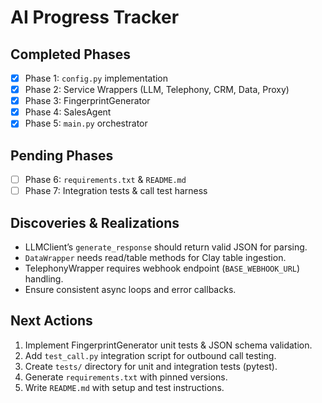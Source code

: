 # AI Progress Tracker

## Completed Phases
- [x] Phase 1: `config.py` implementation
- [x] Phase 2: Service Wrappers (LLM, Telephony, CRM, Data, Proxy)
- [x] Phase 3: FingerprintGenerator
- [x] Phase 4: SalesAgent
- [x] Phase 5: `main.py` orchestrator

## Pending Phases
- [ ] Phase 6: `requirements.txt` & `README.md`
- [ ] Phase 7: Integration tests & call test harness

## Discoveries & Realizations
- LLMClient’s `generate_response` should return valid JSON for parsing.
- `DataWrapper` needs read/table methods for Clay table ingestion.
- TelephonyWrapper requires webhook endpoint (`BASE_WEBHOOK_URL`) handling.
- Ensure consistent async loops and error callbacks.

## Next Actions
1. Implement FingerprintGenerator unit tests & JSON schema validation.
2. Add `test_call.py` integration script for outbound call testing.
3. Create `tests/` directory for unit and integration tests (pytest).
4. Generate `requirements.txt` with pinned versions.
5. Write `README.md` with setup and test instructions.

